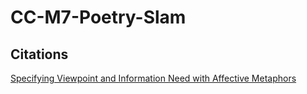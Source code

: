 # CC-M7-Poetry-Slam

## Citations

[Specifying Viewpoint and Information Need with Affective Metaphors](https://citeseerx.ist.psu.edu/document?repid=rep1&type=pdf&doi=c77cefa3f5220fdf6485101a884100594d7a1b2e)

